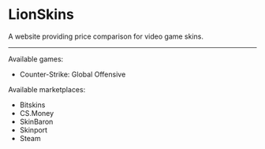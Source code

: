 # LionSkins

A website providing price comparison for video game skins.

---

Available games:

- Counter-Strike: Global Offensive

Available marketplaces:

- Bitskins
- CS.Money
- SkinBaron
- Skinport
- Steam

